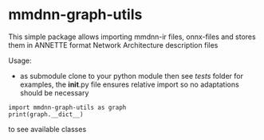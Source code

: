 # mmdnn-graph-utils

This simple package allows importing mmdnn-ir files, onnx-files and stores them in ANNETTE format Network Architecture description files

Usage:
- as submodule clone to your python module then see *tests* folder for examples, the __init__.py file ensures relative import so no adaptations should be necessary

`import mmdnn-graph-utils as graph`<br>
`print(graph.__dict__)`

to see available classes
